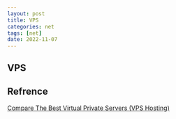 ```yaml
---
layout: post
title: VPS
categories: net
tags: [net]
date: 2022-11-07
---
```


## VPS



## Refrence
[Compare The Best Virtual Private Servers (VPS Hosting)](https://www.quicksprout.com/best-vps-hosting/)  

